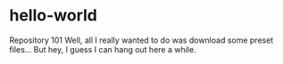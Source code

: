 # hello-world
Repository 101
Well, all I really wanted to do was download some preset files... But hey, I guess I can hang out here a while.
